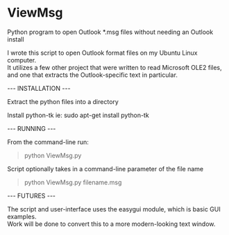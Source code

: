 ViewMsg
=======

Python program to open Outlook *.msg files without needing an Outlook install

I wrote this script to open Outlook format files on my Ubuntu Linux computer.  
It utilizes a few other project that were written to read Microsoft OLE2 files, 
and one that extracts the Outlook-specific text in particular. 

--- INSTALLATION ---

Extract the python files into a directory

Install python-tk
ie: sudo apt-get install python-tk

--- RUNNING ---

From the command-line run:
>python ViewMsg.py

Script optionally takes in a command-line parameter of the file name
>python ViewMsg.py filename.msg

--- FUTURES ---

The script and user-interface uses the easygui module, which is basic GUI examples.  
Work will be done to convert this to a more modern-looking text window.
